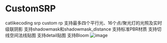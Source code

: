 # CustomSRP
catlikecoding srp custom rp
支持最多四个平行光、16个点/聚光灯的光照及实时级联阴影
支持shadowmask和shadowmask_distance
支持标准PBR材质
支持切线空间法线贴图
支持detail贴图
支持Bloom
![image](https://user-images.githubusercontent.com/54693877/179905946-852838f7-37f9-4853-a55b-7c5f3c9d078d.png)
